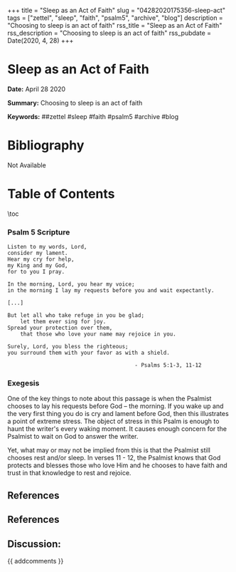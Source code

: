 +++
title = "Sleep as an Act of Faith"
slug = "04282020175356-sleep-act"
tags = ["zettel", "sleep", "faith", "psalm5", "archive", "blog"]
description = "Choosing to sleep is an act of faith"
rss_title = "Sleep as an Act of Faith"
rss_description = "Choosing to sleep is an act of faith"
rss_pubdate = Date(2020, 4, 28)
+++



Sleep as an Act of Faith
=========

**Date:** April 28 2020

**Summary:** Choosing to sleep is an act of faith

**Keywords:** ##zettel #sleep #faith #psalm5 #archive #blog

Bibliography
==========

Not Available

Table of Contents
=========

\toc

### Psalm 5 Scripture

```
Listen to my words, Lord, 
consider my lament. 
Hear my cry for help,
my King and my God,
for to you I pray.

In the morning, Lord, you hear my voice;
in the morning I lay my requests before you and wait expectantly.

[...]

But let all who take refuge in you be glad;
    let them ever sing for joy.
Spread your protection over them,
    that those who love your name may rejoice in you.

Surely, Lord, you bless the righteous;
you surround them with your favor as with a shield.

                                        - Psalms 5:1-3, 11-12
```

### Exegesis

One of the key things to note about this passage is when the Psalmist chooses to lay his requests before God – the morning. If you wake up and the very first thing you do is cry and lament before God, then this illustrates a point of extreme stress. The object of stress in this Psalm is enough to haunt the writer's every waking moment. It causes enough concern for the Psalmist to wait on God to answer the writer.

Yet, what may or may not be implied from this is that the Psalmist still chooses rest and/or sleep. In verses 11 - 12, the Psalmist knows that God protects and blesses those who love Him and he chooses to have faith and trust in that knowledge to rest and rejoice. 

## References

## References
## Discussion: 

{{ addcomments }}
